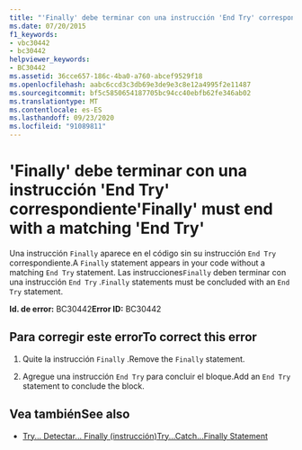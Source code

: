 ```yaml
---
title: "'Finally' debe terminar con una instrucción 'End Try' correspondiente"
ms.date: 07/20/2015
f1_keywords:
- vbc30442
- bc30442
helpviewer_keywords:
- BC30442
ms.assetid: 36cce657-186c-4ba0-a760-abcef9529f18
ms.openlocfilehash: aabc6ccd3c3db69e3de9e3c8e12a4995f2e11487
ms.sourcegitcommit: bf5c5850654187705bc94cc40ebfb62fe346ab02
ms.translationtype: MT
ms.contentlocale: es-ES
ms.lasthandoff: 09/23/2020
ms.locfileid: "91089811"
---
```

# <a name="finally-must-end-with-a-matching-end-try"></a><span data-ttu-id="a6307-102">'Finally' debe terminar con una instrucción 'End Try' correspondiente</span><span class="sxs-lookup"><span data-stu-id="a6307-102">'Finally' must end with a matching 'End Try'</span></span>

<span data-ttu-id="a6307-103">Una instrucción `Finally` aparece en el código sin su instrucción `End Try` correspondiente.</span><span class="sxs-lookup"><span data-stu-id="a6307-103">A `Finally` statement appears in your code without a matching `End Try` statement.</span></span> <span data-ttu-id="a6307-104">Las instrucciones`Finally` deben terminar con una instrucción `End Try` .</span><span class="sxs-lookup"><span data-stu-id="a6307-104">`Finally` statements must be concluded with an `End Try` statement.</span></span>  
  
 <span data-ttu-id="a6307-105">**Id. de error:** BC30442</span><span class="sxs-lookup"><span data-stu-id="a6307-105">**Error ID:** BC30442</span></span>  
  
## <a name="to-correct-this-error"></a><span data-ttu-id="a6307-106">Para corregir este error</span><span class="sxs-lookup"><span data-stu-id="a6307-106">To correct this error</span></span>  
  
1. <span data-ttu-id="a6307-107">Quite la instrucción `Finally` .</span><span class="sxs-lookup"><span data-stu-id="a6307-107">Remove the `Finally` statement.</span></span>  
  
2. <span data-ttu-id="a6307-108">Agregue una instrucción `End Try` para concluir el bloque.</span><span class="sxs-lookup"><span data-stu-id="a6307-108">Add an `End Try` statement to conclude the block.</span></span>  
  
## <a name="see-also"></a><span data-ttu-id="a6307-109">Vea también</span><span class="sxs-lookup"><span data-stu-id="a6307-109">See also</span></span>

- [<span data-ttu-id="a6307-110">Try... Detectar... Finally (instrucción)</span><span class="sxs-lookup"><span data-stu-id="a6307-110">Try...Catch...Finally Statement</span></span>](../language-reference/statements/try-catch-finally-statement.md)
